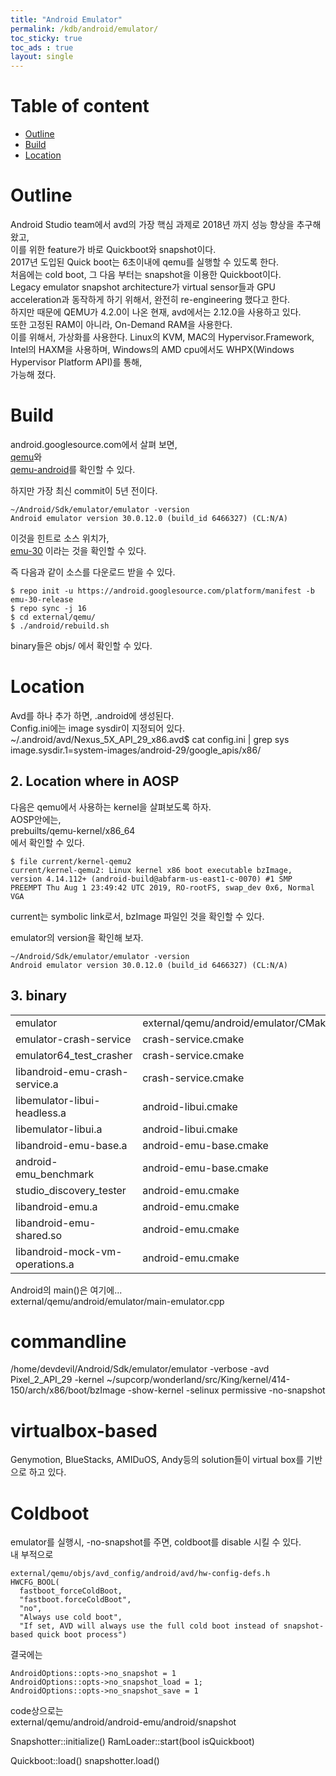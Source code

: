```yaml
---
title: "Android Emulator"
permalink: /kdb/android/emulator/
toc_sticky: true
toc_ads : true
layout: single
---
```


# Table of content
* [Outline](#outline)   
* [Build](#build)
* [Location](#location)

# Outline
Android Studio team에서 avd의 가장 핵심 과제로 2018년 까지 성능 향상을 추구해왔고,   
이를 위한 feature가 바로 Quickboot와 snapshot이다.    
2017년 도입된 Quick boot는 6초이내에 qemu를 실행할 수 있도록 한다.    
처음에는 cold boot, 그 다음 부터는 snapshot을 이용한 Quickboot이다.   
Legacy emulator snapshot architecture가 virtual sensor들과 GPU acceleration과 동작하게 하기 위해서, 완전히 re-engineering 했다고 한다.    
하지만 때문에 QEMU가 4.2.0이 나온 현재, avd에서는 2.12.0을 사용하고 있다.   
또한 고정된 RAM이 아니라, On-Demand RAM을 사용한다.   
이를 위해서, 가상화를 사용한다.
Linux의 KVM, MAC의 Hypervisor.Framework, Intel의 HAXM을 사용하며, Windows의 AMD cpu에서도 WHPX(Windows Hypervisor Platform API)를 통해,   
가능해 졌다.   


# Build
android.googlesource.com에서 살펴 보면,   
[qemu](https://android.googlesource.com/platform/external/qemu/)와   
[qemu-android](https://android.googlesource.com/platform/external/qemu-android/)를 확인할 수 있다.    

하지만 가장 최신 commit이 5년 전이다.   
```
~/Android/Sdk/emulator/emulator -version
Android emulator version 30.0.12.0 (build_id 6466327) (CL:N/A)
```
이것을 힌트로 소스 위치가,    
[emu-30](https://android.googlesource.com/platform/external/qemu/+log/refs/heads/emu-30-release) 이라는 것을 확인할 수 있다.   

즉 다음과 같이 소스를 다운로드 받을 수 있다.    
```
$ repo init -u https://android.googlesource.com/platform/manifest -b emu-30-release
$ repo sync -j 16
$ cd external/qemu/
$ ./android/rebuild.sh
```

binary들은 objs/ 에서 확인할 수 있다.   

# Location  
Avd를 하나 추가 하면, .android에 생성된다.   
Config.ini에는 image sysdir이 지정되어 있다.   
~/.android/avd/Nexus_5X_API_29_x86.avd$ cat config.ini | grep sys   
image.sysdir.1=system-images/android-29/google_apis/x86/   


## 2. Location where in AOSP
다음은 qemu에서 사용하는 kernel을 살펴보도록 하자.   
AOSP안에는,    
prebuilts/qemu-kernel/x86_64   
에서 확인할 수 있다.    
```
$ file current/kernel-qemu2 
current/kernel-qemu2: Linux kernel x86 boot executable bzImage, version 4.14.112+ (android-build@abfarm-us-east1-c-0070) #1 SMP PREEMPT Thu Aug 1 23:49:42 UTC 2019, RO-rootFS, swap_dev 0x6, Normal VGA
```
current는 symbolic link로서, bzImage 파일인 것을 확인할 수 있다.    


emulator의 version을 확인해 보자.   
```
~/Android/Sdk/emulator/emulator -version
Android emulator version 30.0.12.0 (build_id 6466327) (CL:N/A)
```

## 3. binary

||||
|------|---|---|
|emulator|external/qemu/android/emulator/CMakeLists.txt||
|emulator-crash-service|crash-service.cmake||
|emulator64_test_crasher|crash-service.cmake||
|libandroid-emu-crash-service.a|crash-service.cmake||
|libemulator-libui-headless.a|android-libui.cmake||
|libemulator-libui.a|android-libui.cmake||
|libandroid-emu-base.a|android-emu-base.cmake||
|android-emu_benchmark|android-emu-base.cmake||
|studio_discovery_tester|android-emu.cmake||
|libandroid-emu.a|android-emu.cmake||
|libandroid-emu-shared.so|android-emu.cmake||
|libandroid-mock-vm-operations.a|android-emu.cmake||

Android의 main()은 여기에...    
external/qemu/android/emulator/main-emulator.cpp

# commandline 
/home/devdevil/Android/Sdk/emulator/emulator -verbose -avd Pixel_2_API_29 -kernel ~/supcorp/wonderland/src/King/kernel/414-150/arch/x86/boot/bzImage -show-kernel -selinux permissive -no-snapshot


# virtualbox-based
Genymotion, BlueStacks, AMIDuOS, Andy등의 solution들이 virtual box를 기반으로 하고 있다.   


# Coldboot
emulator를 실행시, -no-snapshot를 주면, coldboot를 disable 시킬 수 있다.   
내 부적으로 
```
external/qemu/objs/avd_config/android/avd/hw-config-defs.h
HWCFG_BOOL(
  fastboot_forceColdBoot,
  "fastboot.forceColdBoot",
  "no",
  "Always use cold boot",
  "If set, AVD will always use the full cold boot instead of snapshot-based quick boot process")
```
결국에는     
```
AndroidOptions::opts->no_snapshot = 1
AndroidOptions::opts->no_snapshot_load = 1;
AndroidOptions::opts->no_snapshot_save = 1
```

code상으로는  
external/qemu/android/android-emu/android/snapshot

Snapshotter::initialize()
RamLoader::start(bool isQuickboot)


Quickboot::load()
snapshotter.load()


